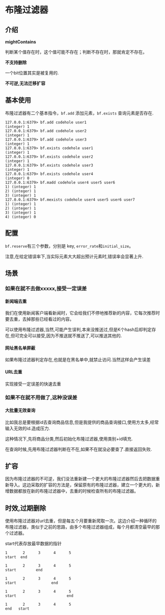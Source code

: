 # 布隆过滤器

## 介绍

**mightContains**  

判断某个值存在时，这个值可能不存在；判断不存在时，那就肯定不存在。

**不支持删除**

一个bit位置其实是被复用的.

**不可逆,无法迁移扩容**



## 基本使用

布隆过滤器有二个基本指令，`bf.add` 添加元素，`bf.exists` 查询元素是否存在.

```shell
127.0.0.1:6379> bf.add codehole user1
(integer) 1
127.0.0.1:6379> bf.add codehole user2
(integer) 1
127.0.0.1:6379> bf.add codehole user3
(integer) 1
127.0.0.1:6379> bf.exists codehole user1
(integer) 1
127.0.0.1:6379> bf.exists codehole user2
(integer) 1
127.0.0.1:6379> bf.exists codehole user3
(integer) 1
127.0.0.1:6379> bf.exists codehole user4
(integer) 0
127.0.0.1:6379> bf.madd codehole user4 user5 user6
1) (integer) 1
2) (integer) 1
3) (integer) 1
127.0.0.1:6379> bf.mexists codehole user4 user5 user6 user7
1) (integer) 1
2) (integer) 1
3) (integer) 1
4) (integer) 0
```

## 配置

`bf.reserve`有三个参数，分别是 key, `error_rate`和`initial_size`。

注意,在给定错误率下,当实际元素大大超出预计元素时,错误率会显著上升.



## 场景

### 如果在就不去做xxxxx,接受一定误差

#### 新闻端去重

我们在使用新闻客户端看新闻时，它会给我们不停地推荐新的内容，它每次推荐时要去重，去掉那些已经看过的内容。

可以使用布隆过滤器,当然,可能产生误判,本来没推送过,但是K个hash后却判定存在,但可完全可以接受,因为不推送就不推送了,可以推送其他的.



#### 网址黑名单屏蔽

如果布隆过滤器判定存在,也就是在黑名单中,就禁止访问.当然这样会产生误差



#### URL去重

实现接受一定误差的快速去重





### 如果不在就不用做了,这种没误差

#### 大批量无效查询

比如我总是要根据id去查询商品信息,但是我提供的商品查询接口,使用方太多,经常输入无效的id.造成压力.

这种情况下,先将商品分类,然后初始化布隆过滤器,使用类别+id填充.

在查询时候,先用布隆过滤器判断在不在,如果不在就没必要查了.直接返回失败.



## 扩容

因为布隆过滤器的不可逆，我们没法重新建一个更大的布隆过滤器然后去把数据重新导入。这边采取的扩容的方法是，保留原有的布隆过滤器，建立一个更大的，新增数据都放在新的布隆过滤器中，去重的时候检查所有的布隆过滤器。



## 时效,过期删除

使用布隆过滤器对url去重，但是每五个月要重新爬取一次。这边介绍一种循环的布隆过滤器，类似于之前的思路，由多个布隆过滤器组成，每个月都清空最早的那个过滤器。

start代表存放最早数据的指针

```
1       2      3      4      5
start  end         

1       2      3      4      5
start         end   

1       2      3      4      5
start                end   

1       2      3      4      5
start                       end  

1       2      3      4      5
end   start                      

```






